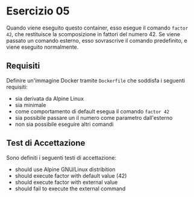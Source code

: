# Esercizio 05  
Quando viene eseguito questo container, esso esegue il comando ```factor 42```, che restituisce la scomposizione in fattori del numero 42.
Se viene passato un comando esterno, esso sovrascrive il comando predefinito, e viene eseguito normalmente.

## Requisiti
Definire un'immagine Docker tramite ```Dockerfile``` che soddisfa i seguenti requisiti:
- sia derivata da Alpine Linux
- sia minimale
- come comportamento di default esegua il comando ```factor 42```
- sia possibile passare un il numero come parametro dall'esterno
- non sia possibile eseguire altri comandi

## Test di Accettazione
Sono definiti i seguenti testi di accettazione:
- should use Alpine GNU/Linux distribition
- should execute factor with default value (42)
- should execute factor with external value
- should fail to execute the external command
